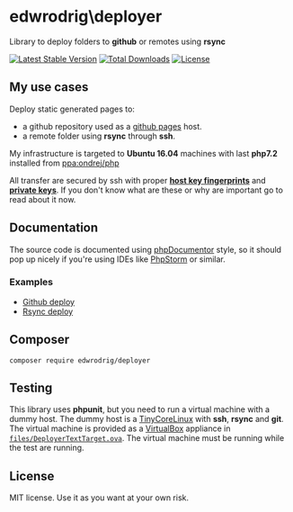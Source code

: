 edwrodrig\deployer 
========
Library to deploy folders to __github__ or remotes using __rsync__

[![Latest Stable Version](https://poser.pugx.org/edwrodrig/deployer/v/stable)](https://packagist.org/packages/edwrodrig/deployer)
[![Total Downloads](https://poser.pugx.org/edwrodrig/deployer/downloads)](https://packagist.org/packages/edwrodrig/deployer)
[![License](https://poser.pugx.org/edwrodrig/deployer/license)](https://packagist.org/packages/edwrodrig/deployer)

## My use cases

Deploy static generated pages to:
 * a github repository used as a [github pages](https://pages.github.com/) host.
 * a remote folder using __rsync__ through __ssh__.
 
My infrastructure is targeted to __Ubuntu 16.04__ machines with last __php7.2__ installed from [ppa:ondrej/php](https://launchpad.net/~ondrej/+archive/ubuntu/php)
 
All transfer are secured by ssh with proper 
**[host key fingerprints](https://superuser.com/questions/421997/what-is-a-ssh-key-fingerprint-and-how-is-it-generated)** and
**[private keys](https://unix.stackexchange.com/questions/23291/how-to-ssh-to-remote-server-using-a-private-key)**.
If you don't know what are these or why are important go to read about it now.

## Documentation
The source code is documented using [phpDocumentor](http://docs.phpdoc.org/references/phpdoc/basic-syntax.html) style,
so it should pop up nicely if you're using IDEs like [PhpStorm](https://www.jetbrains.com/phpstorm) or similar.

### Examples

* [Github deploy](https://github.com/edwrodrig/deployer/blob/master/examples/github_deploy.php)
* [Rsync deploy](https://github.com/edwrodrig/deployer/blob/master/examples/rsync_deploy.php)


## Composer
```
composer require edwrodrig/deployer
```

## Testing
This library uses __phpunit__, but you need to run a virtual machine with a dummy host. The dummy host is a [TinyCoreLinux](http://distro.ibiblio.org/tinycorelinux/) with __ssh__, __rsync__ and __git__.
The virtual machine is provided as a [VirtualBox](https://www.virtualbox.org) appliance in [`files/DeployerTextTarget.ova`](https://github.com/edwrodrig/deployer/tree/master/files). The virtual machine must be running while the test are running.

## License
MIT license. Use it as you want at your own risk.











